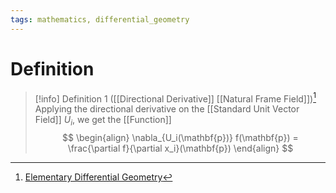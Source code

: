 ```yaml
---
tags: mathematics, differential_geometry
---
```


# Definition

> [!info] Definition 1 ([[Directional Derivative]] [[Natural Frame Field]])[^1]
> Applying the directional derivative on the [[Standard Unit Vector Field]] $U_i$, we get the [[Function]]
> $$
> \begin{align}
> \nabla_{U_i(\mathbf{p})} f(\mathbf{p}) = \frac{\partial f}{\partial x_i}(\mathbf{p})
> \end{align}
> $$

[^1]: [Elementary Differential Geometry](zotero://open-pdf/library/items/F6CCEWIU?page=29)
